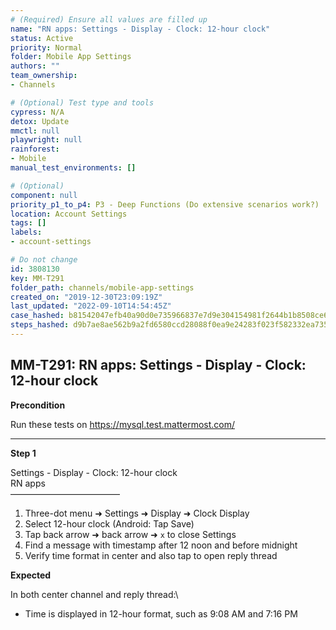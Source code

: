 ```yaml
---
# (Required) Ensure all values are filled up
name: "RN apps: Settings - Display - Clock: 12-hour clock"
status: Active
priority: Normal
folder: Mobile App Settings
authors: ""
team_ownership: 
- Channels

# (Optional) Test type and tools
cypress: N/A
detox: Update
mmctl: null
playwright: null
rainforest: 
- Mobile
manual_test_environments: []

# (Optional)
component: null
priority_p1_to_p4: P3 - Deep Functions (Do extensive scenarios work?)
location: Account Settings
tags: []
labels: 
- account-settings

# Do not change
id: 3808130
key: MM-T291
folder_path: channels/mobile-app-settings
created_on: "2019-12-30T23:09:19Z"
last_updated: "2022-09-10T14:54:45Z"
case_hashed: b81542047efb40a90d0e735966837e7d9e304154981f2644b1b8508ce61972f38b9ad1ca79a775dc7448918ae655ac95
steps_hashed: d9b7ae8ae562b9a2fd6580ccd28088f0ea9e24283f023f582332ea73546211c8ccd273636766148f3cdd4db4fc795930
---
```


## MM-T291: RN apps: Settings - Display - Clock: 12-hour clock

**Precondition**

Run these tests on <https://mysql.test.mattermost.com/>

---

**Step 1**

Settings - Display - Clock: 12-hour clock\
RN apps\
–––––––––––––––––––––––––

1. Three-dot menu ➜ Settings ➜ Display ➜ Clock Display
2. Select 12-hour clock (Android: Tap Save)
3. Tap back arrow ➜ back arrow ➜ `x` to close Settings
4. Find a message with timestamp after 12 noon and before midnight
5. Verify time format in center and also tap to open reply thread

**Expected**

In both center channel and reply thread:\\

- Time is displayed in 12-hour format, such as 9:08 AM and 7:16 PM
